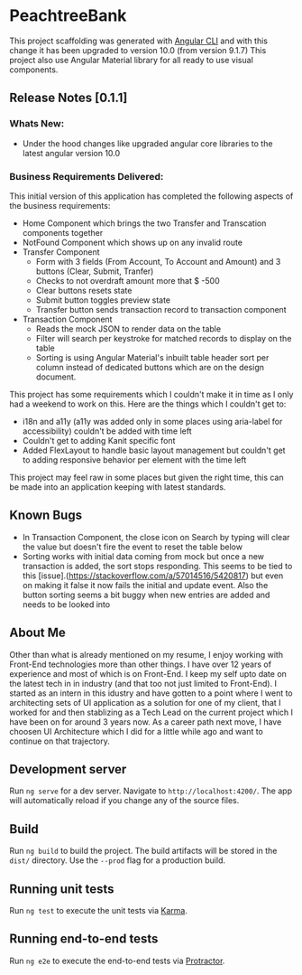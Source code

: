 # PeachtreeBank

This project scaffolding was generated with [Angular CLI](https://github.com/angular/angular-cli) and with this change it has been upgraded to version 10.0 (from version 9.1.7)
This project also use Angular Material library for all ready to use visual components.

## Release Notes [0.1.1]

### Whats New:
-  Under the hood changes like upgraded angular core libraries to the latest angular version 10.0

### Business Requirements Delivered:

This initial version of this application has completed the following aspects of the business requirements:

- Home Component which brings the two Transfer and Transcation components together
- NotFound Component which shows up on any invalid route
- Transfer Component
    -   Form with 3 fields (From Account, To Account and Amount) and 3 buttons (Clear, Submit, Tranfer)
    -   Checks to not overdraft amount more that $ -500
    -   Clear buttons resets state
    -   Submit button toggles preview state
    -   Transfer button sends transaction record to transaction component
- Transaction Component
    -   Reads the mock JSON to render data on the table
    -   Filter will search per keystroke for matched records to display on the table
    -   Sorting is using Angular Material's inbuilt table header sort per column instead of dedicated buttons which are on the design document.

This project has some requirements which I couldn't make it in time as I only had a weekend to work on this. Here are the things which I couldn't get to:
-   i18n and a11y (a11y was added only in some places using aria-label for accessibility) couldn't be added with time left
-   Couldn't get to adding Kanit specific font
-   Added FlexLayout to handle basic layout management but couldn't get to adding responsive behavior per element with the time left

This project may feel raw in some places but given the right time, this can be made into an application keeping with latest standards.

## Known Bugs
-   In Transaction Component, the close icon on Search by typing will clear the value but doesn't fire the event to reset the table below
-   Sorting works with initial data coming from mock but once a new transaction is added, the sort stops responding. This seems to be tied to this [issue].(https://stackoverflow.com/a/57014516/5420817) but even on making it false it now fails the initial and update event. Also the button sorting seems a bit buggy when new entries are added and needs to be looked into

## About Me
Other than what is already mentioned on my resume, I enjoy working with Front-End technologies more than other things. I have over 12 years of experience and most of which is on Front-End. I keep my self upto date on the latest tech in in industry (and that too not just limited to Front-End). I started as an intern in this idustry and have gotten to a point where I went to architecting sets of UI application as a solution for one of my client, that I worked for and then stablizing as a Tech Lead on the current project which I have been on for around 3 years now. As a career path next move, I have choosen UI Architecture which I did for a little while ago and want to continue on that trajectory.


## Development server

Run `ng serve` for a dev server. Navigate to `http://localhost:4200/`. The app will automatically reload if you change any of the source files.

## Build

Run `ng build` to build the project. The build artifacts will be stored in the `dist/` directory. Use the `--prod` flag for a production build.

## Running unit tests

Run `ng test` to execute the unit tests via [Karma](https://karma-runner.github.io).

## Running end-to-end tests

Run `ng e2e` to execute the end-to-end tests via [Protractor](http://www.protractortest.org/).
